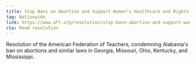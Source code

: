 ```yaml
---
title: Stop Bans on Abortion and Support Women’s Healthcare and Rights
tag: Nationwide
link: https://www.aft.org/resolution/stop-bans-abortion-and-support-womens-healthcare-and-rights
cta: Read resolution
---
```


Resolution of the American Federation of Teachers, condemning Alabama's ban on abortions and similar laws in Georgia, Missouri, Ohio, Kentucky, and Mississippi.
